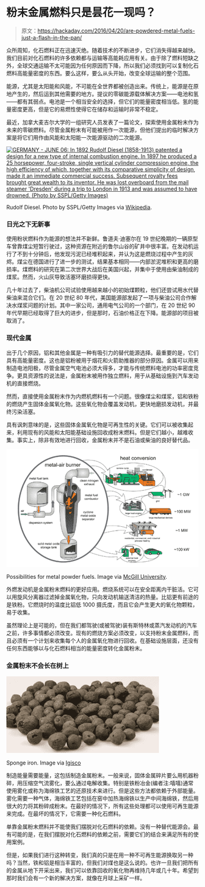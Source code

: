 # 粉末金属燃料只是昙花一现吗？

> 原文：<https://hackaday.com/2016/04/20/are-powdered-metal-fuels-just-a-flash-in-the-pan/>

众所周知，化石燃料正在迅速灭绝。随着技术的不断进步，它们消失得越来越快。我们目前对化石燃料的许多依赖都与运输等高能耗应用有关。由于除了燃料短缺之外，全球交通运输不太可能因为任何原因而下降，所以我们必须找到可以复制化石燃料高能量密度的东西。要么这样，要么从头开始，改变全球运输的整个范围。

能源，尤其是太阳能和风能，不可能在全世界都被创造出来。传统上，能源是在原地产生的，然后运到其他需要的地方。提议的零碳能源载体解决方案——电池和氢——都有其弱点。电池是一个相当安全的选择，但它们的能量密度相当低。氢的能量密度更高，但是它的易燃性使得它在储存和运输时非常不稳定。

最近，加拿大麦吉尔大学的一组研究人员发表了一篇论文，探索使用金属粉末作为未来的零碳燃料。尽管金属粉末有可能被用作一次能源，但他们提出的临时解决方案是将它们用作由风能和太阳能一次能源驱动的二次能源。

[![GERMANY - JUNE 06: In 1892 Rudolf Diesel (1858-1913) patented a design for a new type of internal combustion engine. In 1897 he produced a 25 horsepower, four-stroke, single vertical cylinder compression engine, the high efficiency of which, together with its comparative simplicity of design, made it an immediate commercial success. Subsequent royalty fees brought great wealth to its inventor. He was lost overboard from the mail steamer 'Dresden' during a trip to London in 1913 and was assumed to have drowned. (Photo by SSPL/Getty Images)](img/2685584d3a97658e7ed6ce19d51770cd.png)](https://hackaday.com/wp-content/uploads/2016/04/rudolf_diesel2.jpg)

Rudolf Diesel. Photo by SSPL/Getty Images via [Wikipedia](https://en.wikipedia.org/wiki/Rudolf_Diesel#/media/File:Rudolf_Diesel2.jpg).

### 日光之下无新事

使用粉状燃料作为能源的想法并不新鲜。鲁道夫·迪塞尔在 19 世纪晚期的一辆原型车曾靠煤尘短暂行驶过，这种资源在附近的鲁尔山谷的矿井中很丰富。在发动机运行了不到十分钟后，他发现污泥已经堆积起来，并认为这是燃烧过程中产生的灰烬。煤尘在德国进行了进一步的测试，结果基本相同——内部淤泥堆积和更高的磨损率。煤燃料的研究在第二次世界大战后在美国兴起，并集中于使用由柴油制成的煤浆。然而，火山灰导致活塞环磨损得更快。

几十年过去了，柴油机公司试验使用越来越小的初始煤颗粒，他们还尝试用水代替柴油来混合它们。在 20 世纪 80 年代，美国能源部发起了一项与柴油公司合作解决水煤浆问题的计划。其中一家公司，通用电气公司的一个部门，在 20 世纪 90 年代早期已经取得了巨大的进步，但是那时，石油价格正在下降。能源部的项目被取消了。

### 现代金属

出于几个原因，铝和其他金属是一种有吸引力的替代能源选择。最重要的是，它们具有高能量密度。这也是铝粉被用于烟花和火箭助推器的部分原因。金属可以用来制造电池阳极，尽管金属空气电池必须大得多，才能与传统燃料电池的功率密度竞争。更具资源性的说法是，金属粉末被用作独立燃料，用于从基础设施到汽车发动机的直接燃烧。

然而，直接使用金属粉末作为内燃机燃料有一个问题。很像煤尘和煤浆，铝和铁粉的燃烧产生固体金属氧化物。这些氧化物会覆盖发动机，更快地磨损发动机，并最终污染活塞。

具有讽刺意味的是，这些固体金属氧化物是可再生性的关键。它们可以被收集起来，利用现有的风能和太阳能基础设施回收成粉末燃料。但是它们越小，越难收集。事实上，除非有效地进行回收，金属粉末并不是石油或柴油的良好替代品。

[![metal-heat applications](img/d5a05875fd0bfbf4c727f6c3f002d427.png)](https://hackaday.com/wp-content/uploads/2016/04/metal-heat-applications.png)

Possibilities for metal powder fuels. Image via [McGill University](https://www.mcgill.ca/newsroom/channels/news/could-metal-particles-be-clean-fuel-future-257172).

外燃发动机是金属粉末燃料的更好应用。燃烧系统可以在安全距离内干脏活。它可以用旋风分离器过滤掉金属氧化物，只向发动机输送清洁的热量。比铝更有前途的是铁粉。它燃烧时的温度比铝低 1000 摄氏度，而且它会产生更大的氧化物颗粒，易于收集。

虽然理论上是可能的，但在我们都驾驶(或被驾驶)装有斯特林或蒸汽发动机的汽车之前，许多事情都必须改变。现有的燃烧方案必须改变，以支持粉末金属燃料，而且必须有一个计划来收集每个人的金属氧化物进行回收。在基础设施层面，还没有任何东西能够以与化石燃料相当的能量密度转化金属粉末。

### 金属粉末不会长在树上

[![Sponge iron. Image via Igisco](img/384d09236ba3fd48c397167887607163.png)](https://hackaday.com/wp-content/uploads/2016/04/sponge-iron-igisco-dot-com.jpg)

Sponge iron. Image via [Igisco](http://igisco.com)

制造能量需要能量，这包括制造金属粉末。一般来说，固体金属碎片要么用机器粉碎，用压缩空气流雾化，要么通过电解收集。特别是铁粉冶金(编者注:嘻嘻)通常使用雾化或称为海绵铁工艺的还原技术来进行。但是这些方法都依赖于外部能量。雾化需要一种气体，海绵铁工艺包括在窑中加热海绵铁以生产中间海绵铁，然后用很大的力将其粉碎成粉末。在最好的情况下，所有这些处理都可以使用可再生能源来完成。在最坏的情况下，它需要一种化石燃料。

单靠金属粉末燃料并不能使我们摆脱对化石燃料的依赖。没有一种替代能源会。最有可能的是，在我们摆脱对化石燃料的依赖之前，需要它们的结合来满足所有的使用案例。

但是，如果我们进行这种转变，我们真的只是在用一种不可再生能源换取另一种吗？当然，铁和铝是相当丰富的，但我们对煤也是这么说的。也许一旦我们把所有的金属从地下开采出来，我们可以依靠回收的氧化物再维持几年或几十年。希望到那时我们会有一个新的解决方案，就像在月球上采矿一样。